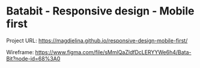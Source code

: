 # Batabit - Responsive design - Mobile first

Project URL: https://magdielina.github.io/responsive-design-mobile-first/

Wireframe: https://www.figma.com/file/sMmlQaZldfDcLERYYWe6h4/Bata-Bit?node-id=68%3A0
